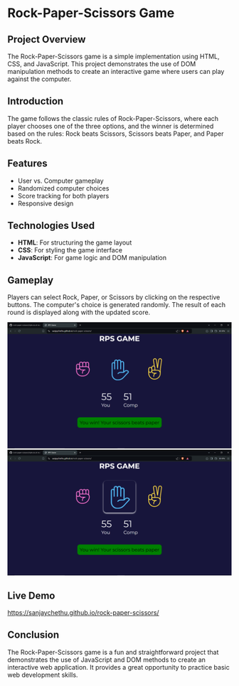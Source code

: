 # Rock-Paper-Scissors Game

## Project Overview

The Rock-Paper-Scissors game is a simple implementation using HTML, CSS, and JavaScript. This project demonstrates the use of DOM manipulation methods to create an interactive game where users can play against the computer.

## Introduction

The game follows the classic rules of Rock-Paper-Scissors, where each player chooses one of the three options, and the winner is determined based on the rules: Rock beats Scissors, Scissors beats Paper, and Paper beats Rock.

## Features

- User vs. Computer gameplay
- Randomized computer choices
- Score tracking for both players
- Responsive design

## Technologies Used

- **HTML**: For structuring the game layout
- **CSS**: For styling the game interface
- **JavaScript**: For game logic and DOM manipulation

## Gameplay

Players can select Rock, Paper, or Scissors by clicking on the respective buttons. The computer's choice is generated randomly. The result of each round is displayed along with the updated score.

![image1](demo1/Screenshot%20(766).png)
![image2](demo1/Screenshot%20(767).png)

## Live Demo
https://sanjaychethu.github.io/rock-paper-scissors/

## Conclusion

The Rock-Paper-Scissors game is a fun and straightforward project that demonstrates the use of JavaScript and DOM methods to create an interactive web application. It provides a great opportunity to practice basic web development skills.
